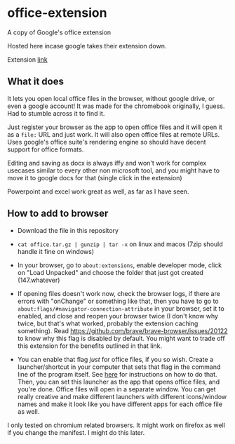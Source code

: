 # office-extension

A copy of Google's office extension

Hosted here incase google takes their extension down.

Extension [link](https://chrome.google.com/webstore/detail/office-editing-for-docs-s/gbkeegbaiigmenfmjfclcdgdpimamgkj/related?hl=en-GB)

## What it does

It lets you open local office files in the browser, without google drive, or even a google account!
It was made for the chromebook originally, I guess. Had to stumble across it to find it.

Just register your browser as the app to open office files and it will open it as a `file:` URL and just work.
It will also open office files at remote URLs. Uses google's office suite's rendering engine so should have decent support for office formats.

Editing and saving as docx is always iffy and won't work for complex usecases similar to every
other non microsoft tool, and you might have to move it to google docs for that (single click in the extension)

Powerpoint and excel work great as well, as far as I have seen.

## How to add to browser

 - Download the file in this repository
 - `cat office.tar.gz | gunzip | tar -x` on linux and macos (7zip should handle it fine on windows)
 - In your browser, go to `about:extensions`, enable developer mode, click on "Load Unpacked" and choose the folder that just got created (147.whatever)
 - If opening files doesn't work now, check the browser logs, if there are errors with "onChange" or something like that, then you have to
   go to `about:flags/#navigator-connection-attribute` in your browser, set it to enabled, and close and reopen your browser twice (I don't
   know why twice, but that's what worked, probably the extension caching something). Read https://github.com/brave/brave-browser/issues/20122 to know why this flag is disabled by default. You might want to trade off this extension for the benefits outlined
   in that link.

 - You can enable that flag _just_ for office files, if you so wish. Create a launcher/shortcut in your computer that sets that flag in the command line of the program itself. See [here](https://stackoverflow.com/questions/50916529/enable-chrome-flags-from-the-command-line) for instructions on how to do that. Then, you can set this launcher as the app that opens office files, and you're done. Office files will open in a separate window. You can get really creative and make different launchers with different icons/window names and make it look like you have different apps for each office file as well.

   
I only tested on chromium related browsers. It might work on firefox as well if you change the manifest. I might do this later.
